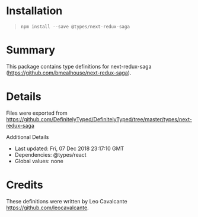 # Installation
> `npm install --save @types/next-redux-saga`

# Summary
This package contains type definitions for next-redux-saga (https://github.com/bmealhouse/next-redux-saga).

# Details
Files were exported from https://github.com/DefinitelyTyped/DefinitelyTyped/tree/master/types/next-redux-saga

Additional Details
 * Last updated: Fri, 07 Dec 2018 23:17:10 GMT
 * Dependencies: @types/react
 * Global values: none

# Credits
These definitions were written by Leo Cavalcante <https://github.com/leocavalcante>.
